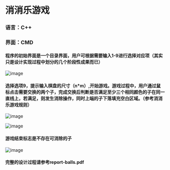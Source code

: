# 消消乐游戏

### 语言：C++

### 界面：CMD

#### 程序的初始界面是一个目录界面，用户可根据需要输入1-9进行选择对应项（其实只是设计实现过程中划分的几个阶段性成果而已）

![image](https://github.com/TongJiayan/Little-game/blob/master/images/1.png)

#### 选择选项9，提示输入棋盘的尺寸（n*m）,开始游戏。游戏过程中，用户通过鼠标点击需要交换的两个子，完成交换后判断是否满足至少三个相同颜色的子在同一直线上，若满足，则发生消除操作，同时上端的子下落填充空白区域。（参考消消乐游戏规则）

![image](https://github.com/TongJiayan/Little-game/blob/master/images/2.png)

![image](https://github.com/TongJiayan/Little-game/blob/master/images/3.png)

#### 游戏结束标志是不存在可消除的子

![image](https://github.com/TongJiayan/Little-game/blob/master/images/4.png)

#### 完整的设计过程请参考report-balls.pdf
